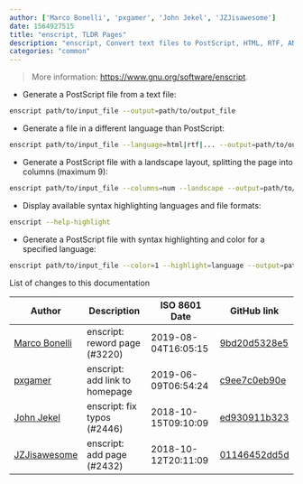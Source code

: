 ```yaml
---
author: ['Marco Bonelli', 'pxgamer', 'John Jekel', 'JZJisawesome']
date: 1564927515
title: "enscript, TLDR Pages"
description: "enscript, Convert text files to PostScript, HTML, RTF, ANSI, and overstrikes."
categories: "common"
---
```

> More information: <https://www.gnu.org/software/enscript>.

- Generate a PostScript file from a text file:

```bash
enscript path/to/input_file --output=path/to/output_file
```

- Generate a file in a different language than PostScript:

```bash
enscript path/to/input_file --language=html|rtf|... --output=path/to/output_file
```

- Generate a PostScript file with a landscape layout, splitting the page into columns (maximum 9):

```bash
enscript path/to/input_file --columns=num --landscape --output=path/to/output_file
```

- Display available syntax highlighting languages and file formats:

```bash
enscript --help-highlight
```

- Generate a PostScript file with syntax highlighting and color for a specified language:

```bash
enscript path/to/input_file --color=1 --highlight=language --output=path/to/output_file
```
List of changes to this documentation


Author | Description | ISO 8601 Date | GitHub link
------|-----|-----|-----
[Marco Bonelli](mailto:mebeim@users.noreply.github.com) | enscript: reword page (#3220) | 2019-08-04T16:05:15 | [9bd20d5328e5](https://github.com/tldr-pages/tldr/commit/9bd20d5328e50e08ce368d31a6b445de4b4e2273)
[pxgamer](mailto:owzie123@gmail.com) | enscript: add link to homepage | 2019-06-09T06:54:24 | [c9ee7c0eb90e](https://github.com/tldr-pages/tldr/commit/c9ee7c0eb90e291831bff9280e5f38de633af08e)
[John Jekel](mailto:40674968+JZJisawesome@users.noreply.github.com) | enscript: fix typos (#2446) | 2018-10-15T09:10:09 | [ed930911b323](https://github.com/tldr-pages/tldr/commit/ed930911b3237862037d5e964f58d628c3523d2e)
[JZJisawesome](mailto:40674968+JZJisawesome@users.noreply.github.com) | enscript: add page (#2432) | 2018-10-12T20:11:09 | [01146452dd5d](https://github.com/tldr-pages/tldr/commit/01146452dd5da5f1190b314e33bab626a166db76)

